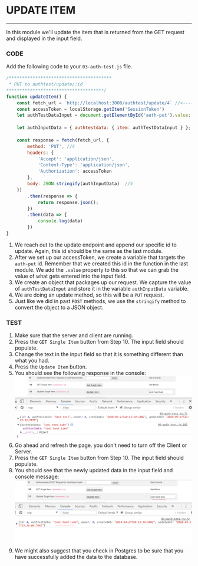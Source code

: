 # UPDATE ITEM
---
In this module we'll update the item that is returned from the GET request and displayed in the input field. 

### CODE
Add the following code to your `03-auth-test.js` file. 

```js
/***************************************
 * PUT to authtest/update/:id
*************************************/
function updateItem() {
	const fetch_url = `http://localhost:3000/authtest/update/4` //<-----Again, this should be the id of your item. //1
	const accessToken = localStorage.getItem('SessionToken')
	let authTestDataInput = document.getElementById('auth-put').value; //2

	let authInputData = { authtestdata: { item: authTestDataInput } };  //3

	const response = fetch(fetch_url, {
		method: 'PUT', //4
		headers: {
			'Accept': 'application/json',
			'Content-Type': 'application/json',
			'Authorization': accessToken
		},
		body: JSON.stringify(authInputData)  //5
	})
		.then(response => {
			return response.json();
		})
		.then(data => {
			console.log(data)
		})
}
```

1. We reach out to the update endpoint and append our specific id to update. Again, this id should be the same as the last module. 
2. After we set up our accessToken, we create a variable that targets the `auth-put` id. Remember that we created this id in the function in the last module. We add the `.value` property to this so that we can grab the value of what gets entered into the input field.
3. We create an object that packages up our request. We capture the value of `authTestDataInput` and store it in the variable `authInputData` variable.
4. We are doing an update method, so this will be a `PUT` request. 
5. Just like we did in past `POST` methods, we use the `stringify` method to convert the object to a JSON object.

### TEST
1. Make sure that the server and client are running.
2. Press the `GET Single Item` button from Step 10. The input field should populate.
3. Change the text in the input field so that it is something different than what you had.
4. Press the `Update Item` button. 
5. You should see the following response in the console:
![screenshot](assets/07-update-item.PNG)
6. Go ahead and refresh the page. you don't need to turn off the Client or Server.
7. Press the `GET Single Item` button from Step 10. The input field should populate.
8. You should see that the newly updated data in the input field and console message:
![screenshot](assets/07-update-item-2.PNG)
9. We might also suggest that you check in Postgres to be sure that you have successfully added the data to the database.
